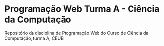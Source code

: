 # Programação Web Turma A - Ciência da Computação
Repositório da disciplina de Programação Web do Curso de Ciência da Computação, turma A, CEUB
